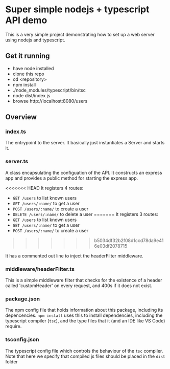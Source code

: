 # Super simple nodejs + typescript API demo
This is a very simple project demonstrating how to set up a web server using nodejs and typescript. 

## Get it running
- have node installed
- clone this repo
- cd \<repository\>
- npm install 
- ./node_modules/typescript/bin/tsc 
- node dist/index.js
- browse http://localhost:8080/users

## Overview

### index.ts
The entrypoint to the server. It basically just instantiates a Server and starts it.
### server.ts
A class encapsulating the configuation of the API. It constructs an express app and provides a public method for starting the express app.

<<<<<<< HEAD
It registers 4 routes:
- `GET /users` to list known users
- `GET /users/:name/` to get a user
- `POST /users/:name/` to create a user
- `DELETE /users/:name/` to delete a user
=======
It registers 3 routes:
- `GET /users` to list known users
- `GET /users/:name/` to get a user
- `POST /users/:name/` to create a user
>>>>>>> b5034df32b2f08d1ccd78da9e416e03df2078715

It has a commented out line to inject the headerFilter middleware.

### middleware/headerFilter.ts
This is a simple middleware filter that checks for the existence of a header called 'customHeader' on every request, and 400s if it does not exist. 

### package.json
The npm config file that holds information about this package, including its depencencies. `npm install` uses this to install dependencies, including the typescript compiler (`tsc`), and the type files that it (and an IDE like VS Code) require.
### tsconfig.json
The typescript config file which controls the behaviour of the `tsc` compiler. Note that here we specify that compiled js files should be placed in the `dist` folder
